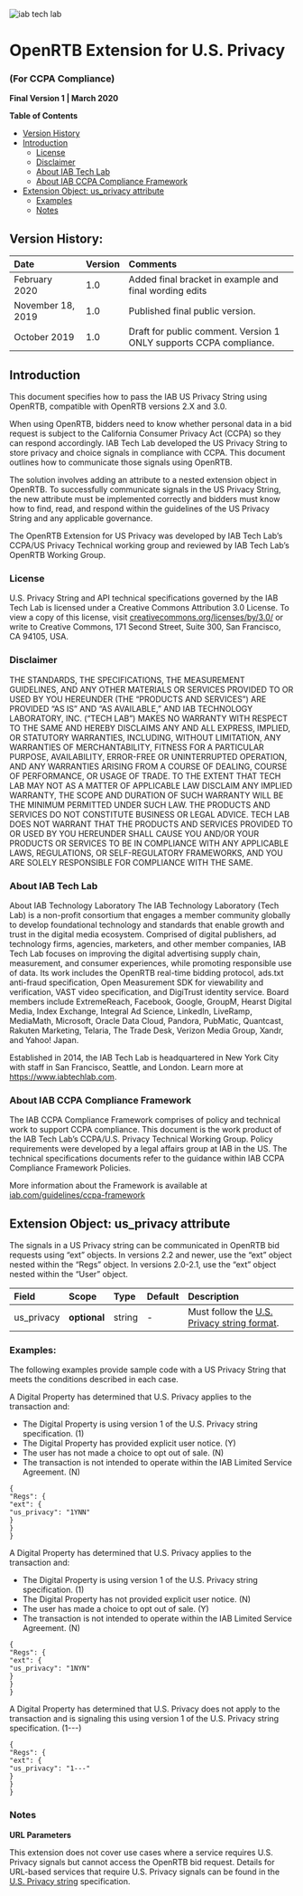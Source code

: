 ![iab tech lab](https://user-images.githubusercontent.com/19175352/38649177-0d37d17c-3daa-11e8-8934-f0fb47919716.png)
# OpenRTB Extension for U.S. Privacy
### **(For CCPA Compliance)**
**Final Version 1 | March 2020**



**Table of Contents**
- [Version History](#version-history)
- [Introduction](#introduction)
  - [License](#license)
  - [Disclaimer](#disclaimer)
  - [About IAB Tech Lab](#about-iab-tech-lab)
  - [About IAB CCPA Compliance Framework](#about-iab-ccpa-compliance-framework)
- [Extension Object: us_privacy attribute](#extension-object)
  - [Examples](#examples)
  - [Notes](#notes)
  

## Version History:

| Date | Version | Comments |
| :-- | :-- | :-- |
| February 2020 | 1.0 | Added final bracket in example and final wording edits |
| November 18, 2019 | 1.0 | Published final public version. |
| October 2019 | 1.0 | Draft for public comment. Version 1 ONLY supports CCPA compliance. |


## Introduction

This document specifies how to pass the IAB US Privacy String using OpenRTB, compatible with OpenRTB versions 2.X and 3.0.

When using OpenRTB, bidders need to know whether personal data in a bid request is subject to the California Consumer Privacy Act (CCPA) so they can respond accordingly.  IAB Tech Lab developed the US Privacy String to store privacy and choice signals in compliance with CCPA. This document outlines how to communicate those signals using OpenRTB.

The solution involves adding an attribute to a nested extension object in OpenRTB. To successfully communicate signals in the US Privacy String, the new attribute must be implemented correctly and bidders must know how to find, read, and respond within the guidelines of the US Privacy String and any applicable governance. 

The OpenRTB Extension for US Privacy was developed by IAB Tech Lab’s CCPA/US Privacy Technical working group and reviewed by IAB Tech Lab’s OpenRTB Working Group. 

### License

U.S. Privacy String and API technical specifications governed by the IAB Tech Lab is licensed
under a Creative Commons Attribution 3.0 License. To view a copy of this license, visit
[creativecommons.org/licenses/by/3.0/](https://creativecommons.org/licenses/by/3.0/) or write to Creative Commons, 171 Second Street, Suite 300, San Francisco, CA 94105, USA.

### Disclaimer

THE STANDARDS, THE SPECIFICATIONS, THE MEASUREMENT GUIDELINES, AND ANY OTHER
MATERIALS OR SERVICES PROVIDED TO OR USED BY YOU HEREUNDER (THE “PRODUCTS AND
SERVICES”) ARE PROVIDED “AS IS” AND “AS AVAILABLE,” AND IAB TECHNOLOGY LABORATORY,
INC. (“TECH LAB”) MAKES NO WARRANTY WITH RESPECT TO THE SAME AND HEREBY
DISCLAIMS ANY AND ALL EXPRESS, IMPLIED, OR STATUTORY WARRANTIES, INCLUDING,
WITHOUT LIMITATION, ANY WARRANTIES OF MERCHANTABILITY, FITNESS FOR A PARTICULAR
PURPOSE, AVAILABILITY, ERROR-FREE OR UNINTERRUPTED OPERATION, AND ANY
WARRANTIES ARISING FROM A COURSE OF DEALING, COURSE OF PERFORMANCE, OR USAGE
OF TRADE. TO THE EXTENT THAT TECH LAB MAY NOT AS A MATTER OF APPLICABLE LAW
DISCLAIM ANY IMPLIED WARRANTY, THE SCOPE AND DURATION OF SUCH WARRANTY WILL BE
THE MINIMUM PERMITTED UNDER SUCH LAW. THE PRODUCTS AND SERVICES DO NOT CONSTITUTE BUSINESS OR LEGAL ADVICE. TECH LAB DOES NOT WARRANT THAT THE PRODUCTS AND SERVICES PROVIDED TO OR USED BY YOU HEREUNDER SHALL CAUSE YOU
AND/OR YOUR PRODUCTS OR SERVICES TO BE IN COMPLIANCE WITH ANY APPLICABLE LAWS,
REGULATIONS, OR SELF-REGULATORY FRAMEWORKS, AND YOU ARE SOLELY RESPONSIBLE FOR COMPLIANCE WITH THE SAME.

### About IAB Tech Lab

About IAB Technology Laboratory
The IAB Technology Laboratory (Tech Lab) is a non-profit consortium that engages a member
community globally to develop foundational technology and standards that enable growth and
trust in the digital media ecosystem. Comprised of digital publishers, ad technology firms,
agencies, marketers, and other member companies, IAB Tech Lab focuses on improving the
digital advertising supply chain, measurement, and consumer experiences, while promoting
responsible use of data. Its work includes the OpenRTB real-time bidding protocol, ads.txt
anti-fraud specification, Open Measurement SDK for viewability and verification, VAST video
specification, and DigiTrust identity service. Board members include ExtremeReach, Facebook,
Google, GroupM, Hearst Digital Media, Index Exchange, Integral Ad Science, LinkedIn,
LiveRamp, MediaMath, Microsoft, Oracle Data Cloud, Pandora, PubMatic, Quantcast, Rakuten
Marketing, Telaria, The Trade Desk, Verizon Media Group, Xandr, and Yahoo! Japan.

Established in 2014, the IAB Tech Lab is headquartered in New York City with staff in San
Francisco, Seattle, and London. Learn more at https://www.iabtechlab.com.

### About IAB CCPA Compliance Framework

The IAB CCPA Compliance Framework comprises of policy and technical work to support CCPA compliance. This document is the work product of the ​IAB Tech Lab’s CCPA/U.S. Privacy Technical Working Group. Policy requirements were developed by a legal affairs group at IAB in the US. The technical specifications documents refer to the guidance within IAB CCPA Compliance Framework Policies.

More information about the Framework is available at [iab.com/guidelines/ccpa-framework](https://iab.com/guidelines/ccpa-framework)


## Extension Object: us_privacy attribute

The signals in a US Privacy string can be communicated in OpenRTB bid requests using “ext” objects.  In versions 2.2 and newer, use the “ext” object nested within the “Regs” object. In versions 2.0-2.1, use the “ext” object nested within the “User” object. 


| Field | Scope | Type | Default | Description |
| :-- | :-- | :-- |:-- |:-- |
| us_privacy | **optional** | string | - | Must follow the [U.S. Privacy string format](https://github.com/wittjill/USPrivacy/blob/master/CCPA/US%20Privacy%20String.md). |
   


### Examples:
The following examples provide sample code with a US Privacy String that meets the conditions described in each case.

A Digital Property has determined that U.S. Privacy applies to the transaction and:
* The Digital Property is using version 1 of the U.S. Privacy string specification. (1)
* The Digital Property has provided explicit user notice. (Y)
* The user has not made a choice to opt out of sale. (N)
* The transaction is not intended to operate within the IAB Limited Service Agreement. (N)

```
{
"Regs": {
"ext": {
"us_privacy": "1YNN"
}
}
}
```

A Digital Property has determined that U.S. Privacy applies to the transaction and: 
* The Digital Property is using version 1 of the U.S. Privacy string specification. (1)
* The Digital Property has not provided explicit user notice. (N)
* The user has made a choice to opt out of sale. (Y)
* The transaction is not intended to operate within the IAB Limited Service Agreement. (N)

```
{
"Regs": {
"ext": {
"us_privacy": "1NYN"
}
}
}
```

A Digital Property has determined that U.S. Privacy does not apply to the transaction and is signaling this using version 1 of the U.S. Privacy string specification. (1---)

```
{
"Regs": {
"ext": {
"us_privacy": "1---"
}
}
}
```

### Notes

**URL Parameters**

This extension does not cover use cases where a service requires U.S. Privacy signals but cannot access the OpenRTB bid request. Details for URL-based services that require U.S. Privacy signals can be found in the [U.S. Privacy string](https://github.com/wittjill/USPrivacy/blob/master/CCPA/US%20Privacy%20String.md) specification.
